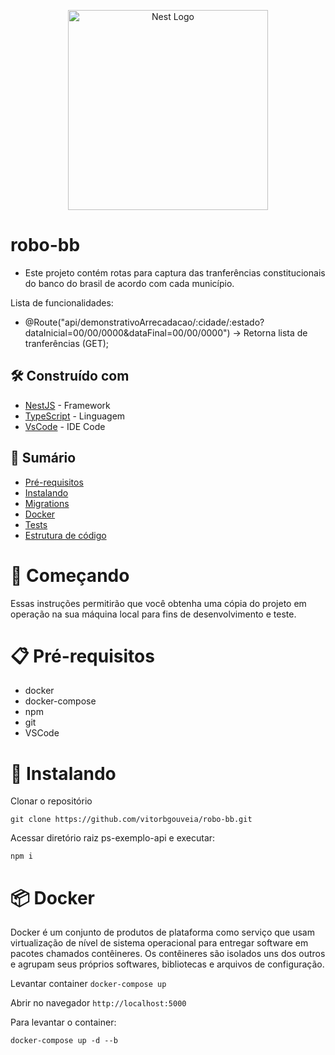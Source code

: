<p align="center">
  <a href="http://nestjs.com/" target="blank"><img src="https://nestjs.com/img/logo_text.svg" width="320" alt="Nest Logo" /></a>
</p>

[travis-image]: https://api.travis-ci.org/nestjs/nest.svg?branch=master
[travis-url]: https://travis-ci.org/nestjs/nest
[linux-image]: https://img.shields.io/travis/nestjs/nest/master.svg?label=linux
[linux-url]: https://travis-ci.org/nestjs/nest
  
robo-bb
=========================
* Este projeto contém rotas para captura das tranferências constitucionais do banco do brasil de acordo com cada município.

 Lista de funcionalidades:

 * @Route("api/demonstrativoArrecadacao/:cidade/:estado?dataInicial=00/00/0000&dataFinal=00/00/0000")     -> Retorna lista de tranferências (GET);

 ## 🛠️ Construído com
* [NestJS](https://nestjs.com/) - Framework 
* [TypeScript](https://www.typescriptlang.org/) - Linguagem
* [VsCode](https://code.visualstudio.com/) - IDE Code

## 📖 Sumário
* [Pré-requisitos](#Pré-requisitos)
* [Instalando](#Instalando)
* [Migrations](#Migrations)
* [Docker](#Docker)
* [Tests](#Tests)
* [Estrutura de código](#Padronização-de-codigo)

# 🚀 Começando

Essas instruções permitirão que você obtenha uma cópia do projeto em operação na sua máquina local para fins de desenvolvimento e teste.

# 📋 Pré-requisitos

* docker
* docker-compose
* npm
* git
* VSCode

# 🔧 Instalando

Clonar o repositório
```
git clone https://github.com/vitorbgouveia/robo-bb.git
```

Acessar diretório raiz ps-exemplo-api e executar:
```
npm i
```

# 📦 Docker

Docker é um conjunto de produtos de plataforma como serviço que usam virtualização de nível de sistema operacional para entregar software em pacotes chamados contêineres.
 Os contêineres são isolados uns dos outros e agrupam seus próprios softwares, bibliotecas e arquivos de configuração.

Levantar container `docker-compose up`

Abrir no navegador `http://localhost:5000`


Para levantar o container:
```
docker-compose up -d --b
```